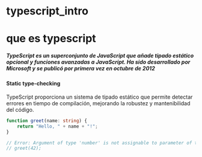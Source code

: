 # typescript_intro

# que es typescript
##### TypeScript es un superconjunto de JavaScript que añade tipado estático opcional y funciones avanzadas a JavaScript. Ha sido desarrollado por Microsoft y se publicó por primera vez en octubre de 2012


#### Static type-checking
TypeScript proporciona un sistema de tipado estático que permite detectar errores en tiempo de compilación, mejorando la robustez y mantenibilidad del código.

```typescript
function greet(name: string) {
    return "Hello, " + name + "!";
}

// Error: Argument of type 'number' is not assignable to parameter of type 'string'.
// greet(42); 




